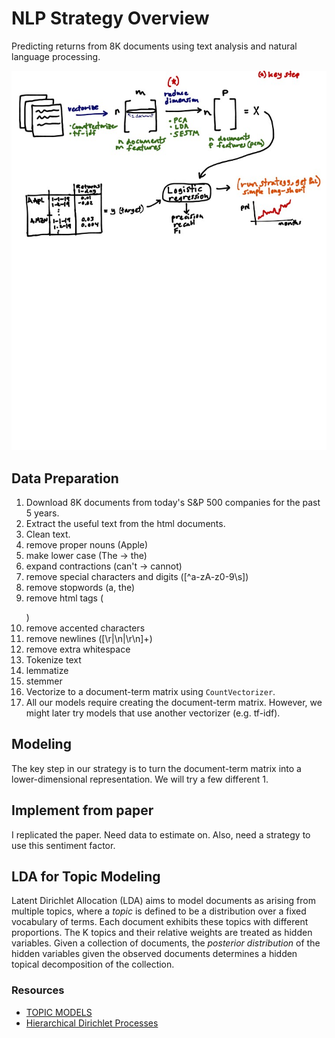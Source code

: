 # NLP Strategy Overview
Predicting returns from 8K documents using text analysis and natural language processing.

![strategy](images/strategy_overview.png)

## Data Preparation
1. Download 8K documents from today's S&P 500 companies for the past 5 years.
2. Extract the useful text from the html documents.
3. Clean text.
  1. remove proper nouns (Apple)
  2. make lower case (The -> the)
  3. expand contractions (can't -> cannot)
  4. remove special characters and digits ([^a-zA-z0-9\s])
  5. remove stopwords (a, the)
  6. remove html tags (<p></p>)
  7. remove accented characters
  8. remove newlines ([\r|\n|\r\n]+)
  9. remove extra whitespace
4. Tokenize text
  1. lemmatize
  2. stemmer
5. Vectorize to a document-term matrix using `CountVectorizer`.
  1. All our models require creating the document-term matrix. However, we 
  might later try models that use another vectorizer (e.g. tf-idf).
  
## Modeling
The key step in our strategy is to turn the document-term matrix into a
lower-dimensional representation.
We will try a few different 
1. 


## Implement from paper
I replicated the paper. Need data to estimate on. Also, need a strategy to use this sentiment factor.

## LDA for Topic Modeling
Latent Dirichlet Allocation (LDA) aims to model documents as arising from multiple topics, where a _topic_ is defined to be a distribution over a fixed vocabulary of terms. Each document exhibits these topics with different proportions. The K topics and their relative weights are treated as hidden variables. Given a collection of documents, the _posterior distribution_ of the hidden variables given the observed documents determines a hidden topical decomposition of the collection. 

### Resources
* [TOPIC MODELS](http://citeseerx.ist.psu.edu/viewdoc/download?doi=10.1.1.186.4283&rep=rep1&type=pdf)
* [Hierarchical Dirichlet Processes](https://www.stat.berkeley.edu/~aldous/206-Exch/Papers/hierarchical_dirichlet.pdf)